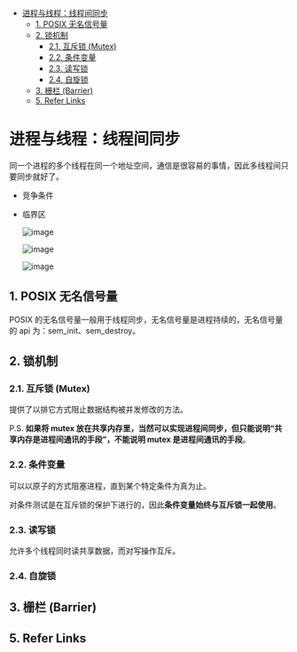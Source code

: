 - [进程与线程：线程间同步](#进程与线程线程间同步)
  - [1. POSIX 无名信号量](#1-posix-无名信号量)
  - [2. 锁机制](#2-锁机制)
    - [2.1. 互斥锁 (Mutex)](#21-互斥锁-mutex)
    - [2.2. 条件变量](#22-条件变量)
    - [2.3. 读写锁](#23-读写锁)
    - [2.4. 自旋锁](#24-自旋锁)
  - [3. 栅栏 (Barrier)](#3-栅栏-barrier)
  - [5. Refer Links](#5-refer-links)

# 进程与线程：线程间同步

同一个进程的多个线程在同一个地址空间，通信是很容易的事情，因此多线程间只要同步就好了。

- 竞争条件

- 临界区

  ![image](http://img.cdn.firejq.com/jpg/2018/7/13/6368e050a281db2072fc613c3e09e046.jpg)

  ![image](http://img.cdn.firejq.com/jpg/2018/7/13/456fd391a22be00559e33d206945000e.jpg)

  ![image](http://img.cdn.firejq.com/jpg/2018/7/13/1dc2659fbd13efb3cec8760dce1608bb.jpg)

## 1. POSIX 无名信号量

POSIX 的无名信号量一般用于线程同步，无名信号量是进程持续的，无名信号量的 api 为：sem_init、sem_destroy。

## 2. 锁机制

### 2.1. 互斥锁 (Mutex)

提供了以排它方式阻止数据结构被并发修改的方法。

P.S. **如果将 mutex 放在共享内存里，当然可以实现进程间同步，但只能说明“共享内存是进程间通讯的手段”，不能说明 mutex 是进程间通讯的手段**。

### 2.2. 条件变量

可以以原子的方式阻塞进程，直到某个特定条件为真为止。

对条件测试是在互斥锁的保护下进行的，因此**条件变量始终与互斥锁一起使用**。

### 2.3. 读写锁

允许多个线程同时读共享数据，而对写操作互斥。

### 2.4. 自旋锁

## 3. 栅栏 (Barrier)

## 5. Refer Links
